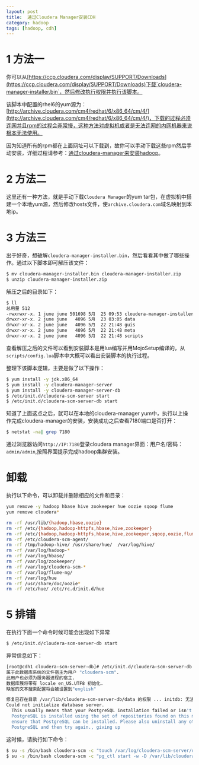 ```yaml
---
layout: post
title:  通过Cloudera Manager安装CDH
category: hadoop
tags: [hadoop, cdh]
---
```


# 1 方法一

你可以从[https://ccp.cloudera.com/display/SUPPORT/Downloads](https://ccp.cloudera.com/display/SUPPORT/Downloads)下载`cloudera-manager-installer.bin`，然后修改执行权限并执行该脚本。

该脚本中配置的rhel6的yum源为：[http://archive.cloudera.com/cm4/redhat/6/x86_64/cm/4/](http://archive.cloudera.com/cm4/redhat/6/x86_64/cm/4/)，下载的过程必须连网并且rpm的过程会非常慢，这种方法对虚拟机或者是无法连网的内网机器来说根本无法使用。

因为知道所有的rpm都在上面网址可以下载到，故你可以手动下载这些rpm然后手动安装，详细过程请参考：[通过cloudera-manager来安装hadoop](http://dreamyue.com/post/41090075449/cloudera-manager-hadoop)。

# 2 方法二

这里还有一种方法，就是手动下载`Cloudera Manager`的yum tar包，在虚拟机中搭建一个本地yum源，然后修改hosts文件，使`archive.cloudera.com`域名映射到本地ip。

# 3 方法三
出于好奇，想破解`cloudera-manager-installer.bin`，然后看看其中做了哪些操作。通过以下脚本即可解压该文件：

~~~bash
$ mv cloudera-manager-installer.bin cloudera-manager-installer.zip
$ unzip cloudera-manager-installer.zip 
~~~

解压之后的目录如下：

~~~bash
$ ll
总用量 512
-rwxrwxr-x. 1 june june 501698 5月  25 09:53 cloudera-manager-installer.zip
drwxr-xr-x. 2 june june   4096 5月  23 03:05 data
drwxr-xr-x. 2 june june   4096 5月  22 21:48 guis
drwxr-xr-x. 2 june june   4096 5月  22 21:48 meta
drwxr-xr-x. 2 june june   4096 5月  22 21:48 scripts
~~~

查看解压之后的文件可以看到安装脚本是用lua编写并用MojoSetup编译的，从`scripts/config.lua`脚本中大概可以看出安装脚本的执行过程。

整理下该脚本逻辑，主要是做了以下操作：

~~~bash
$ yum install -y jdk.x86_64 
$ yum install -y cloudera-manager-server 
$ yum install -y cloudera-manager-server-db
$ /etc/init.d/cloudera-scm-server start
$ /etc/init.d/cloudera-scm-server-db start
~~~

知道了上面这点之后，就可以在本地的cloudera-manager yum中，执行以上操作完成cloudera-manager的安装，安装成功之后查看7180端口是否打开：

~~~bash
$ netstat -na| grep 7180
~~~

通过浏览器访问`http://IP:7180`登录cloudera manager界面：用户名/密码：`admin/admin`,按照界面提示完成hadoop集群安装。

# 卸载

执行以下命令，可以卸载并删除相应的文件和目录：

~~~bash
yum remove -y hadoop hbase hive zookeeper hue oozie sqoop flume
yum remove cloudera*

rm -rf /usr/lib/{hadoop,hbase,oozie}
rm -rf /etc/{hadoop,hadoop-httpfs,hbase,hive,zookeeper}
rm -rf /etc/{hadoop,hadoop-httpfs,hbase,hive,zookeeper,sqoop,oozie,flume}
rm -rf /etc/cloudera-scm-agent/
rm -rf /tmp/hadoop-hive/ /usr/share/hue/  /var/log/hive/
rm -rf /var/log/hadoop-*
rm -rf /var/log/hbase/
rm -rf /var/log/zookeeper/
rm -rf /var/log/cloudera-scm-*
rm -rf /var/log/flume-ng/
rm -rf /var/log/hue
rm -rf /usr/share/doc/oozie*
rm -rf /etc/hue/ /etc/rc.d/init.d/hue
~~~

# 5 排错
在执行下面一个命令时候可能会出现如下异常

~~~bash
$ /etc/init.d/cloudera-scm-server-db start
~~~
异常信息如下：

~~~bash
[root@cdh1 cloudera-scm-server-db]# /etc/init.d/cloudera-scm-server-db start
属于此数据库系统的文件宿主为用户 "cloudera-scm".
此用户也必须为服务器进程的宿主.
数据库簇将带有 locale en_US.UTF8 初始化.
缺省的文本搜索配置将会被设置到"english"

修复已存在目录 /var/lib/cloudera-scm-server-db/data 的权限 ... initdb: 无法改变目录 "/var/lib/cloudera-scm-server-db/data" 的权限: 权限不够
Could not initialize database server.
  This usually means that your PostgreSQL installation failed or isn't working properly.
  PostgreSQL is installed using the set of repositories found on this machine. Please
  ensure that PostgreSQL can be installed. Please also uninstall any other instances of
  PostgreSQL and then try again., giving up
~~~

这时候，请执行如下命令：
	
~~~bash
$ su -s /bin/bash cloudera-scm -c "touch /var/log/cloudera-scm-server/db.log; /usr/share/cmf/bin/initialize_embedded_db.sh /var/lib/cloudera-scm-server-db/data /var/log/cloudera-scm-server/db.log"
$ su -s /bin/bash cloudera-scm -c "pg_ctl start -w -D /var/lib/cloudera-scm-server-db/data -l /var/log/cloudera-scm-server/db.log"
~~~
